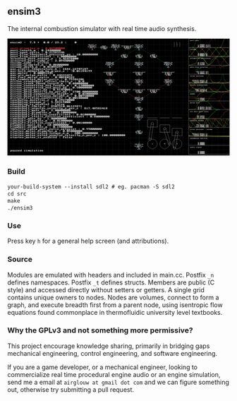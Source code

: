 ## ensim3

The internal combustion simulator with real time audio synthesis.

![](img/ensim3.png)

### Build

```
your-build-system --install sdl2 # eg. pacman -S sdl2
cd src
make
./ensim3
```

### Use

Press key `h` for a general help screen (and attributions).

### Source

Modules are emulated with headers and included in main.cc. Postfix `_n` defines
namespaces. Postfix `_t` defines structs. Members are public (C style) and accessed
directly without setters or getters. A single grid contains unique owners to nodes.
Nodes are volumes, connect to form a graph, and execute breadth first from a parent node,
using isentropic flow equations found commonplace in thermofluidic university level textbooks.

### Why the GPLv3 and not something more permissive?

This project encourage knowledge sharing, primarily in bridging gaps
mechanical engineering, control engineering, and software engineering.

If you are a game developer, or a mechanical engineer, looking to commercialize
real time procedural engine audio or an engine simulation, send me a email at
`airglouw at gmail dot com` and we can figure something out, otherwise try submitting a pull request.
